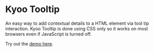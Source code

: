 Kyoo Tooltip
=======================

An easy way to add contextual details to a HTML element via tool tip interaction. Kyoo Tooltip is done using CSS only so it works on most browsers even if JavaScript is turned off.

Try out the [demo here](http://cdpn.io/tmHKh).
